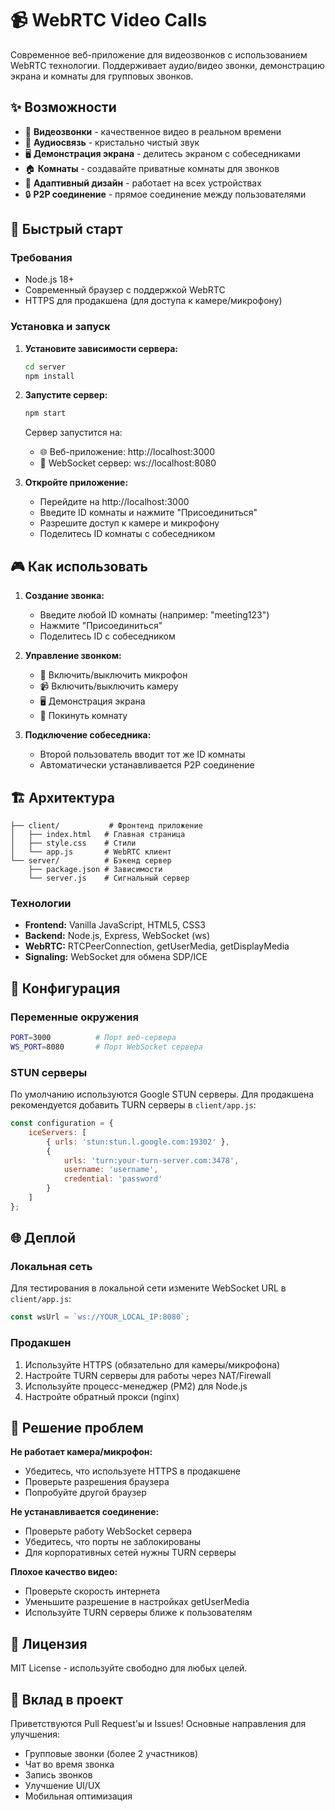 # 📹 WebRTC Video Calls

Современное веб-приложение для видеозвонков с использованием WebRTC технологии. Поддерживает аудио/видео звонки, демонстрацию экрана и комнаты для групповых звонков.

## ✨ Возможности

- 🎥 **Видеозвонки** - качественное видео в реальном времени
- 🎤 **Аудиосвязь** - кристально чистый звук
- 🖥️ **Демонстрация экрана** - делитесь экраном с собеседниками
- 🏠 **Комнаты** - создавайте приватные комнаты для звонков
- 📱 **Адаптивный дизайн** - работает на всех устройствах
- 🔒 **P2P соединение** - прямое соединение между пользователями

## 🚀 Быстрый старт

### Требования
- Node.js 18+ 
- Современный браузер с поддержкой WebRTC
- HTTPS для продакшена (для доступа к камере/микрофону)

### Установка и запуск

1. **Установите зависимости сервера:**
   ```bash
   cd server
   npm install
   ```

2. **Запустите сервер:**
   ```bash
   npm start
   ```
   
   Сервер запустится на:
   - 🌐 Веб-приложение: http://localhost:3000
   - 🔌 WebSocket сервер: ws://localhost:8080

3. **Откройте приложение:**
   - Перейдите на http://localhost:3000
   - Введите ID комнаты и нажмите "Присоединиться"
   - Разрешите доступ к камере и микрофону
   - Поделитесь ID комнаты с собеседником

## 🎮 Как использовать

1. **Создание звонка:**
   - Введите любой ID комнаты (например: "meeting123")
   - Нажмите "Присоединиться"
   - Поделитесь ID с собеседником

2. **Управление звонком:**
   - 🎤 Включить/выключить микрофон
   - 📹 Включить/выключить камеру  
   - 🖥️ Демонстрация экрана
   - 🚪 Покинуть комнату

3. **Подключение собеседника:**
   - Второй пользователь вводит тот же ID комнаты
   - Автоматически устанавливается P2P соединение

## 🏗️ Архитектура

```
├── client/           # Фронтенд приложение
│   ├── index.html   # Главная страница
│   ├── style.css    # Стили
│   └── app.js       # WebRTC клиент
└── server/          # Бэкенд сервер
    ├── package.json # Зависимости
    └── server.js    # Сигнальный сервер
```

### Технологии
- **Frontend:** Vanilla JavaScript, HTML5, CSS3
- **Backend:** Node.js, Express, WebSocket (ws)
- **WebRTC:** RTCPeerConnection, getUserMedia, getDisplayMedia
- **Signaling:** WebSocket для обмена SDP/ICE

## 🔧 Конфигурация

### Переменные окружения
```bash
PORT=3000          # Порт веб-сервера
WS_PORT=8080       # Порт WebSocket сервера
```

### STUN серверы
По умолчанию используются Google STUN серверы. Для продакшена рекомендуется добавить TURN серверы в `client/app.js`:

```javascript
const configuration = {
    iceServers: [
        { urls: 'stun:stun.l.google.com:19302' },
        { 
            urls: 'turn:your-turn-server.com:3478',
            username: 'username',
            credential: 'password'
        }
    ]
};
```

## 🌐 Деплой

### Локальная сеть
Для тестирования в локальной сети измените WebSocket URL в `client/app.js`:
```javascript
const wsUrl = `ws://YOUR_LOCAL_IP:8080`;
```

### Продакшен
1. Используйте HTTPS (обязательно для камеры/микрофона)
2. Настройте TURN серверы для работы через NAT/Firewall
3. Используйте процесс-менеджер (PM2) для Node.js
4. Настройте обратный прокси (nginx)

## 🐛 Решение проблем

**Не работает камера/микрофон:**
- Убедитесь, что используете HTTPS в продакшене
- Проверьте разрешения браузера
- Попробуйте другой браузер

**Не устанавливается соединение:**
- Проверьте работу WebSocket сервера
- Убедитесь, что порты не заблокированы
- Для корпоративных сетей нужны TURN серверы

**Плохое качество видео:**
- Проверьте скорость интернета
- Уменьшите разрешение в настройках getUserMedia
- Используйте TURN серверы ближе к пользователям

## 📝 Лицензия

MIT License - используйте свободно для любых целей.

## 🤝 Вклад в проект

Приветствуются Pull Request'ы и Issues! Основные направления для улучшения:
- Групповые звонки (более 2 участников)
- Чат во время звонка
- Запись звонков
- Улучшение UI/UX
- Мобильная оптимизация

